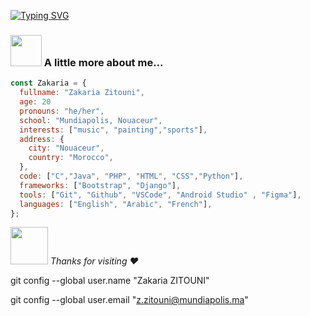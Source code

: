 [![Typing SVG](https://readme-typing-svg.herokuapp.com?font=Fira+Code&pause=1000&color=0DF71C&background=FF071800&width=435&lines=Hi+there%2C+I+am+Zakaria+Zitouni;Welcome+to+My+Profile+)](https://git.io/typing-svg)
### <img src="https://media.giphy.com/media/VgCDAzcKvsR6OM0uWg/giphy.gif" width="50"> A little more about me...
```javascript
const Zakaria = {
  fullname: "Zakaria Zitouni",
  age: 20
  pronouns: "he/her",
  school: "Mundiapolis, Nouaceur",
  interests: ["music", "painting","sports"],
  address: {
    city: "Nouaceur",
    country: "Morocco",
  },
  code: ["C","Java", "PHP", "HTML", "CSS","Python"],
  frameworks: ["Bootstrap", "Django"], 
  tools: ["Git", "Github", "VSCode", "Android Studio" , "Figma"],
  languages: ["English", "Arabic", "French"],
};
```
<img src="https://media.giphy.com/media/LnQjpWaON8nhr21vNW/giphy.gif" width="60"> <em> Thanks for visiting :heart: </em>


git config --global user.name "Zakaria ZITOUNI" 

git config --global user.email "z.zitouni@mundiapolis.ma" 
